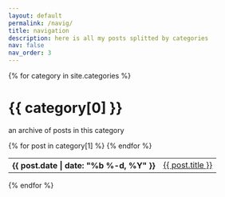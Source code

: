 ```yaml
---
layout: default
permalink: /navig/
title: navigation
description: here is all my posts splitted by categories
nav: false
nav_order: 3
---
```

<div class="post">
{% for category in site.categories %}
    <h1 class="post-title"> <i class="fas fa-tag fa-sm"></i> {{ category[0] }} </h1>
    <p class="post-description"> an archive of posts in this category </p>
 

  <article>
    <div class="table-responsive">
      <table class="table table-sm table-borderless">
        {% for post in category[1] %}
        <tr>
          <th scope="row">{{ post.date | date: "%b %-d, %Y" }}</th>
          <td>
              <a class="post-link" href="{{ post.url | relative_url }}">{{ post.title }}</a>
          </td>
        </tr>
        {% endfor %}
      </table>
    </div>
  </article>


{% endfor %}
</div>